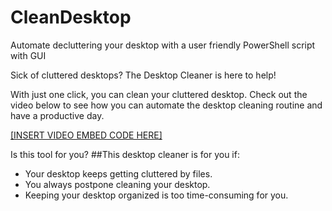 # CleanDesktop
Automate decluttering your desktop with a user friendly PowerShell script with GUI

Sick of cluttered desktops? The Desktop Cleaner is here to help!

With just one click, you can clean your cluttered desktop. Check out the video below to see how you can automate the desktop cleaning routine and have a productive day.

[[INSERT VIDEO EMBED CODE HERE]](https://user-images.githubusercontent.com/32555201/219354554-7d98155f-3570-4cbd-9828-4ee01c7c4607.mp4)

Is this tool for you?
##This desktop cleaner is for you if:

- Your desktop keeps getting cluttered by files.
- You always postpone cleaning your desktop.
- Keeping your desktop organized is too time-consuming for you.

